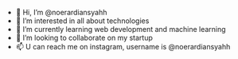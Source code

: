 - 👋 Hi, I’m @noerardiansyahh
- 👀 I’m interested in all about technologies
- 🌱 I’m currently learning web development and machine learning
- 💞️ I’m looking to collaborate on my startup
- 📫 U can reach me on instagram, username is @noerardiansyahh

<!---
noerardi/noerardi is a ✨ special ✨ repository because its `README.md` (this file) appears on your GitHub profile.
You can click the Preview link to take a look at your changes.
--->
